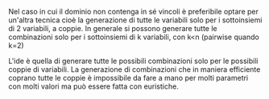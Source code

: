 Nel caso in cui il dominio non contenga in sé vincoli è preferibile optare per un'altra tecnica cioè la generazione di tutte le variabili solo per i sottoinsiemi di 2 variabili, a coppie.
In generale si possono generare tutte le combinazioni solo per i sottoinsiemi di k variabili, con k\<n (pairwise quando k=2)

L'ide è quella di generare tutte le possibili combinazioni solo per le possibili coppie di variabili.
La generazione di combinazioni che in maniera efficiente coprano tutte le coppie è impossibile da fare a mano per molti parametri con molti valori ma può essere fatta con euristiche.